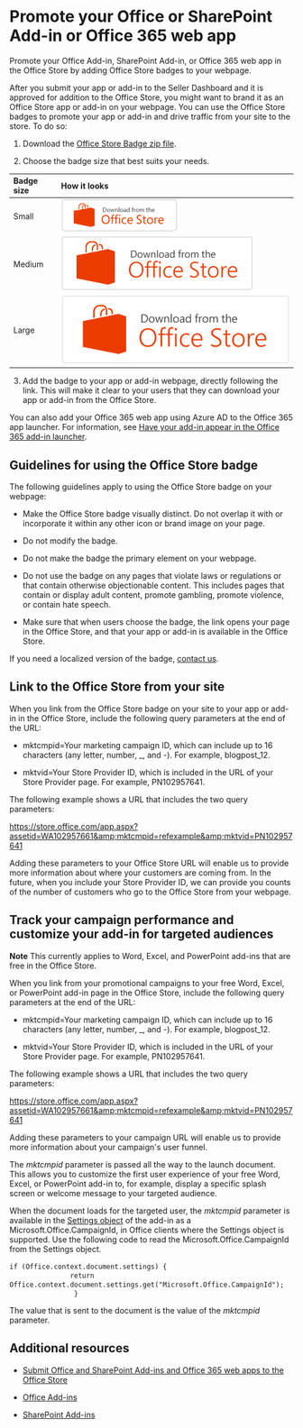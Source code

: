 # Promote your Office or SharePoint Add-in or Office 365 web app
Promote your Office Add-in, SharePoint Add-in, or Office 365 web app in the Office Store by adding Office Store badges to your webpage.
 

After you submit your app or add-in to the Seller Dashboard and it is approved for addition to the Office Store, you might want to brand it as an Office Store app or add-in on your webpage. You can use the Office Store badges to promote your app or add-in and drive traffic from your site to the store. To do so:
 


1. Download the  [Office Store Badge zip file](http://download.microsoft.com/download/2/4/D/24D59A35-F3C6-410D-AF29-43C9304631FE/OfficeDownload.zip).
    
 
2. Choose the badge size that best suits your needs. 
    

|**Badge size**|**How it looks**|
|:-----|:-----|
|Small|![Screenshot of the small-sized Office Store badge](images/60a9da08-8a1c-4b2b-82e6-215e116c7fa3.png)|
|Medium|![Screenshot of the medium-sized Office Store badge](images/0da977b2-a5f4-43a4-971d-9b4a2b089545.png)|
|Large|![Screenshot of the large-sized Office Store badge](images/8ae64033-d9b3-43a1-b393-afd2212f52fe.png)|
3. Add the badge to your app or add-in webpage, directly following the link. This will make it clear to your users that they can download your app or add-in from the Office Store. 
    
 

You can also add your Office 365 web app using Azure AD to the Office 365 app launcher. For information, see  [Have your add-in appear in the Office 365 add-in launcher](https://msdn.microsoft.com/en-us/office/office365/howto/connect-your-app-to-o365-app-launcher).
 


## Guidelines for using the Office Store badge

The following guidelines apply to using the Office Store badge on your webpage:
 

 

- Make the Office Store badge visually distinct. Do not overlap it with or incorporate it within any other icon or brand image on your page.
    
 
- Do not modify the badge.
    
 
- Do not make the badge the primary element on your webpage.
    
 
- Do not use the badge on any pages that violate laws or regulations or that contain otherwise objectionable content. This includes pages that contain or display adult content, promote gambling, promote violence, or contain hate speech.
    
 
- Make sure that when users choose the badge, the link opens your page in the Office Store, and that your app or add-in is available in the Office Store.
    
 
If you need a localized version of the badge,  [contact us](http://officespdev.uservoice.com/).
 

 

## Link to the Office Store from your site

When you link from the Office Store badge on your site to your app or add-in in the Office Store, include the following query parameters at the end of the URL:
 

 

- mktcmpid=Your marketing campaign ID, which can include up to 16 characters (any letter, number, _, and -). For example, blogpost_12.
    
 
- mktvid=Your Store Provider ID, which is included in the URL of your Store Provider page. For example, PN102957641.
    
 
The following example shows a URL that includes the two query parameters:
 

 
https://store.office.com/app.aspx?assetid=WA102957661&amp;mktcmpid=refexample&amp;mktvid=PN102957641
 

 
Adding these parameters to your Office Store URL will enable us to provide more information about where your customers are coming from. In the future, when you include your Store Provider ID, we can provide you counts of the number of customers who go to the Office Store from your webpage.
 

 

## Track your campaign performance and customize your add-in for targeted audiences


 **Note**  This currently applies to Word, Excel, and PowerPoint add-ins that are free in the Office Store.
 

When you link from your promotional campaigns to your free Word, Excel, or PowerPoint add-in page in the Office Store, include the following query parameters at the end of the URL: 
 

 

- mktcmpid=Your marketing campaign ID, which can include up to 16 characters (any letter, number, _, and -). For example, blogpost_12. 
    
 
- mktvid=Your Store Provider ID, which is included in the URL of your Store Provider page. For example, PN102957641. 
    
 
The following example shows a URL that includes the two query parameters: 
 

 
https://store.office.com/app.aspx?assetid=WA102957661&amp;mktcmpid=refexample&amp;mktvid=PN102957641 
 

 
Adding these parameters to your campaign URL will enable us to provide more information about your campaign's user funnel.
 

 
The  _mktcmpid_ parameter is passed all the way to the launch document. This allows you to customize the first user experience of your free Word, Excel, or PowerPoint add-in to, for example, display a specific splash screen or welcome message to your targeted audience.
 

 
When the document loads for the targeted user, the  _mktcmpid_ parameter is available in the [Settings object](https://dev.office.com/reference/add-ins/shared/settings) of the add-in as a Microsoft.Office.CampaignId, in Office clients where the Settings object is supported. Use the following code to read the Microsoft.Office.CampaignId from the Settings object.
 

 



```
if (Office.context.document.settings) { 
               return Office.context.document.settings.get("Microsoft.Office.CampaignId"); 
                } 

```

The value that is sent to the document is the value of the  _mktcmpid_ parameter.
 

 

## Additional resources
<a name="bk_addresources"> </a>


-  [Submit Office and SharePoint Add-ins and Office 365 web apps to the Office Store](submit-office-and-sharepoint-add-ins-and-office-365-web-apps-to-the-office-store.md)
    
 
-  [Office Add-ins](https://dev.office.com/docs/add-ins/overview/office-add-ins)
    
 
-  [SharePoint Add-ins](http://msdn.microsoft.com/library/sharepoint-add-ins%28Office.15%29.aspx)
    
 

